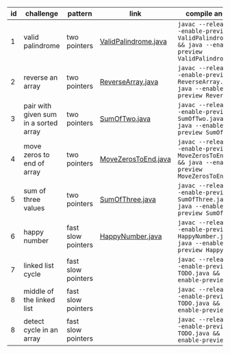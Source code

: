 | id | challenge | pattern | link | compile and run |
|----|-----------|---------|------| --------------- |
| 1  | valid palindrome | two pointers | [ValidPalindrome.java](ValidPalindrome.java) | `javac --release 22 --enable-preview ValidPalindrome.java && java --enable-preview ValidPalindrome` |
| 2  | reverse an array | two pointers | [ReverseArray.java](ReverseArray.java) | `javac --release 22 --enable-preview ReverseArray.java && java --enable-preview ReverseArray` |
| 3  | pair with given sum in a sorted array | two pointers | [SumOfTwo.java](SumOfTwo.java) | `javac --release 22 --enable-preview SumOfTwo.java && java --enable-preview SumOfTwo` |
| 4  | move zeros to end of array | two pointers | [MoveZerosToEnd.java](MoveZerosToEnd.java) | `javac --release 22 --enable-preview MoveZerosToEnd.java && java --enable-preview MoveZerosToEnd` |
| 5  | sum of three values | two pointers | [SumOfThree.java](SumOfThree.java) | `javac --release 22 --enable-preview SumOfThree.java && java --enable-preview SumOfThree` |
| 6  | happy number | fast slow pointers | [HappyNumber.java](HappyNumber.java) | `javac --release 22 --enable-preview HappyNumber.java && java --enable-preview HappyNumber` |
| 7  | linked list cycle | fast slow pointers | []() | `javac --release 22 --enable-preview TODO.java && java --enable-preview TODO` |
| 8  | middle of the linked list | fast slow pointers | []() | `javac --release 22 --enable-preview TODO.java && java --enable-preview TODO` |
| 8  | detect cycle in an array | fast slow pointers | []() | `javac --release 22 --enable-preview TODO.java && java --enable-preview TODO` |
